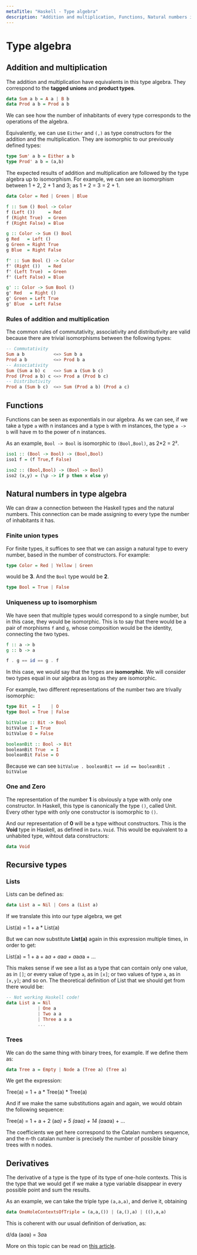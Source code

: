 ```yaml
---
metaTitle: "Haskell - Type algebra"
description: "Addition and multiplication, Functions, Natural numbers in type algebra, Recursive types, Derivatives"
---
```


# Type algebra



## Addition and multiplication


The addition and multiplication have equivalents in this type algebra. They correspond to the **tagged unions** and **product types**.

```hs
data Sum a b = A a | B b
data Prod a b = Prod a b

```

We can see how the number of inhabitants of every type corresponds to the operations of the algebra.

Equivalently, we can use `Either` and `(,)` as type constructors for the addition and the multiplication. They are isomorphic to our previously defined types:

```hs
type Sum' a b = Either a b
type Prod' a b = (a,b)

```

The expected results of addition and multiplication are followed by the type algebra up to isomorphism. For example, we can see an isomorphism between 1 + 2, 2 + 1 and 3; as 1 + 2 = 3 = 2 + 1.

```hs
data Color = Red | Green | Blue

f :: Sum () Bool -> Color
f (Left ())     = Red
f (Right True)  = Green
f (Right False) = Blue

g :: Color -> Sum () Bool
g Red   = Left ()
g Green = Right True
g Blue  = Right False

f' :: Sum Bool () -> Color
f' (Right ())   = Red
f' (Left True)  = Green
f' (Left False) = Blue

g' :: Color -> Sum Bool ()
g' Red   = Right ()
g' Green = Left True
g' Blue  = Left False

```

### Rules of addition and multiplication

The common rules of commutativity, associativity and distributivity are valid because there are trivial isomorphisms between the following types:

```hs
-- Commutativity
Sum a b           <=> Sum b a
Prod a b          <=> Prod b a
-- Associativity
Sum (Sum a b) c   <=> Sum a (Sum b c)
Prod (Prod a b) c <=> Prod a (Prod b c)
-- Distributivity
Prod a (Sum b c)  <=> Sum (Prod a b) (Prod a c)

```



## Functions


Functions can be seen as exponentials in our algebra. As we can see, if we take a type `a` with n instances and a type `b` with m instances, the type `a -> b` will have m to the power of n instances.

As an example, `Bool -> Bool` is isomorphic to `(Bool,Bool)`, as 2*2 = 2².

```hs
iso1 :: (Bool -> Bool) -> (Bool,Bool)
iso1 f = (f True,f False)

iso2 :: (Bool,Bool) -> (Bool -> Bool)
iso2 (x,y) = (\p -> if p then x else y)

```



## Natural numbers in type algebra


We can draw a connection between the Haskell types and the natural numbers. This connection can be made assigning to every type the number of inhabitants it has.

### Finite union types

For finite types, it suffices to see that we can assign a natural type to every number, based in the number of constructors. For example:

```hs
type Color = Red | Yellow | Green

```

would be **3**. And the `Bool` type would be **2**.

```hs
type Bool = True | False

```

### Uniqueness up to isomorphism

We have seen that multiple types would correspond to a single number, but in this case, they would be isomorphic. This is to say that there would be a pair of morphisms `f` and `g`, whose composition would be the identity, connecting the two types.

```hs
f :: a -> b
g :: b -> a

f . g == id == g . f

```

In this case, we would say that the types are **isomorphic**. We will consider two types equal in our algebra as long as they are isomorphic.

For example, two different representations of the number two are trivally isomorphic:

```hs
type Bit  = I    | O
type Bool = True | False

bitValue :: Bit -> Bool
bitValue I = True
bitValue O = False

booleanBit :: Bool -> Bit
booleanBit True  = I
booleanBit False = O

```

Because we can see `bitValue . booleanBit == id == booleanBit . bitValue`

### One and Zero

The representation of the number **1** is obviously a type with only one constructor. In Haskell, this type is canonically the type `()`, called Unit. Every other type with only one constructor is isomorphic to `()`.

And our representation of **0** will be a type without constructors. This is the **Void** type in Haskell, as defined in `Data.Void`. This would be equivalent to a unhabited type, wihtout data constructors:

```hs
data Void

```



## Recursive types


### Lists

Lists can be defined as:

```hs
data List a = Nil | Cons a (List a) 

```

If we translate this into our type algebra, we get

> 
List(a) = 1 + a * List(a)


But we can now substitute **List(a)** again in this expression multiple times, in order to get:

> 
List(a) =  1 + a + a*a + a*a*a + a*a*a*a + ...


This makes sense if we see a list as a type that can contain only one value, as in `[]`; or every value of type `a`, as in `[x]`; or two values of type `a`, as in `[x,y]`; and so on. The theoretical definition of List that we should get from there would be:

```hs
-- Not working Haskell code!
data List a = Nil
            | One a
            | Two a a
            | Three a a a 
            ...

```

### Trees

We can do the same thing with binary trees, for example. If we define them as:

```hs
data Tree a = Empty | Node a (Tree a) (Tree a)

```

We get the expression:

> 
Tree(a) = 1 + a * Tree(a) * Tree(a)


And if we make the same substitutions again and again, we would obtain the following sequence:

> 
Tree(a) = 1 + a + 2 (a*a) + 5 (a*a*a) + 14 (a*a*a*a) + ...


The coefficients we get here correspond to the Catalan numbers sequence, and the n-th catalan number is precisely the number of possible binary trees with n nodes.



## Derivatives


The derivative of a type is the type of its type of one-hole contexts. This is the type that we would get if we make a type variable disappear in every possible point and sum the results.

As an example, we can take the triple type `(a,a,a)`, and derive it, obtaining

```hs
data OneHoleContextsOfTriple = (a,a,()) | (a,(),a) | ((),a,a)

```

This is coherent with our usual definition of derivation, as:

> 
d/da (a*a*a) = 3*a*a


More on this topic can be read on [this article](http://strictlypositive.org/diff.pdf).

